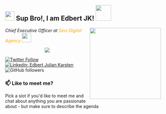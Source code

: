 <h2><img src="https://emojis.slackmojis.com/emojis/images/1531849430/4246/blob-sunglasses.gif?1531849430" width="30"/> Sup Bro!, I am Edbert JK! <img src="https://media.giphy.com/media/12oufCB0MyZ1Go/giphy.gif" width="50"></h2>
<img align='right' src="https://media.giphy.com/media/M9gbBd9nbDrOTu1Mqx/giphy.gif" width="230">
<p><em>Chief Executive Officer at <a style="color: orange">Sevi Digital Agency
</a><img src="https://media.giphy.com/media/WUlplcMpOCEmTGBtBW/giphy.gif" width="30"> 
</em></p>
<p align="center"> <a href="https://leetcode.com/coderbabuaa/"><img src="https://leetcard.jacoblin.cool/coderbabuaa?theme=dark&font=Crimson%20Pro&ext=heatmap&cache=0"/></a> </p>

[![Twitter Follow](https://img.shields.io/twitter/follow/misteranmol?label=Follow)](https://twitter.com/intent/follow?screen_name=edbertejk)
[![Linkedin: Edbert Julian Karsten](https://img.shields.io/badge/-edbert-blue?style=flat-square&logo=Linkedin&logoColor=white&link=https://www.linkedin.com/in/edbert-julian-karsten-8975a42a4/)](https://www.linkedin.com/in/edbert-julian-karsten-8975a42a4/)
![GitHub followers](https://img.shields.io/github/followers/edbertjk?label=Follow&style=social)

### 📫 Like to meet me?

Pick a slot if you'd like to meet me and chat about anything you are passionate about - but make sure to describe the agenda
